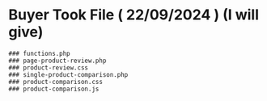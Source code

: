  # Buyer Took File ( 22/09/2024 ) (I will give)
    ### functions.php
    ### page-product-review.php
    ### product-review.css
    ### single-product-comparison.php
    ### product-comparison.css
    ### product-comparison.js